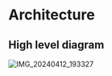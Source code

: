# Architecture 

## High level diagram 

![IMG_20240412_193327](https://github.com/Prasanthxy/Data-Acquisition-System-Using-CAN/assets/98865606/e789ac4d-417a-4d9b-9c65-384a883365b2)
